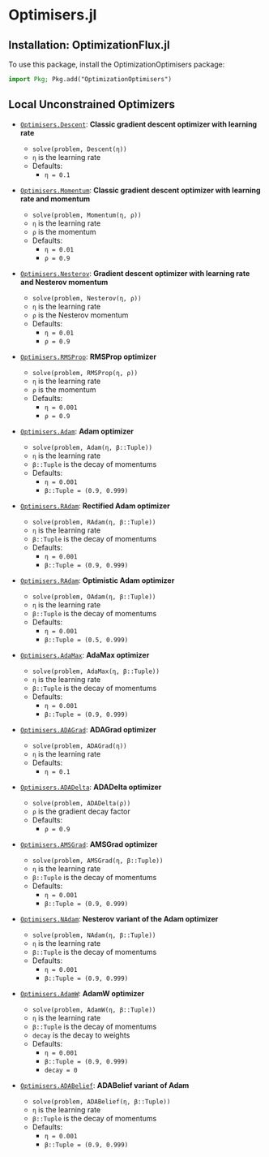 # Optimisers.jl

## Installation: OptimizationFlux.jl

To use this package, install the OptimizationOptimisers package:

```julia
import Pkg; Pkg.add("OptimizationOptimisers")
```

## Local Unconstrained Optimizers 

- [`Optimisers.Descent`](https://fluxml.ai/Optimisers.jl/dev/api/#Optimisers.Descent): **Classic gradient descent optimizer with learning rate**

    * `solve(problem, Descent(η))`
    * `η` is the learning rate
    * Defaults:
        * `η = 0.1`

- [`Optimisers.Momentum`](https://fluxml.ai/Optimisers.jl/dev/api/#Optimisers.Momentum): **Classic gradient descent optimizer with learning rate and momentum**

    * `solve(problem, Momentum(η, ρ))`
    * `η` is the learning rate
    * `ρ` is the momentum
    * Defaults:
        * `η = 0.01`
        * `ρ = 0.9`

- [`Optimisers.Nesterov`](https://fluxml.ai/Optimisers.jl/dev/api/#Optimisers.Nesterov): **Gradient descent optimizer with learning rate and Nesterov momentum**

    * `solve(problem, Nesterov(η, ρ))`
    * `η` is the learning rate
    * `ρ` is the Nesterov momentum
    * Defaults:
        * `η = 0.01`
        * `ρ = 0.9`

- [`Optimisers.RMSProp`](https://fluxml.ai/Optimisers.jl/dev/api/#Optimisers.RMSProp): **RMSProp optimizer**

    * `solve(problem, RMSProp(η, ρ))`
    * `η` is the learning rate
    * `ρ` is the momentum
    * Defaults:
        * `η = 0.001`
        * `ρ = 0.9`

- [`Optimisers.Adam`](https://fluxml.ai/Optimisers.jl/dev/api/#Optimisers.Adam): **Adam optimizer**

    * `solve(problem, Adam(η, β::Tuple))`
    * `η` is the learning rate
    * `β::Tuple` is the decay of momentums
    * Defaults:
        * `η = 0.001`
        * `β::Tuple = (0.9, 0.999)`

- [`Optimisers.RAdam`](https://fluxml.ai/Optimisers.jl/dev/api/#Optimisers.RAdam): **Rectified Adam optimizer**

    * `solve(problem, RAdam(η, β::Tuple))`
    * `η` is the learning rate
    * `β::Tuple` is the decay of momentums
    * Defaults:
        * `η = 0.001`
        * `β::Tuple = (0.9, 0.999)`
- [`Optimisers.RAdam`](https://fluxml.ai/Optimisers.jl/dev/api/#Optimisers.OAdam): **Optimistic Adam optimizer**

    * `solve(problem, OAdam(η, β::Tuple))`
    * `η` is the learning rate
    * `β::Tuple` is the decay of momentums
    * Defaults:
        * `η = 0.001`
        * `β::Tuple = (0.5, 0.999)`

- [`Optimisers.AdaMax`](https://fluxml.ai/Optimisers.jl/dev/api/#Optimisers.AdaMax): **AdaMax optimizer**

    * `solve(problem, AdaMax(η, β::Tuple))`
    * `η` is the learning rate
    * `β::Tuple` is the decay of momentums
    * Defaults:
        * `η = 0.001`
        * `β::Tuple = (0.9, 0.999)`

- [`Optimisers.ADAGrad`](https://fluxml.ai/Optimisers.jl/dev/api/#Optimisers.ADAGrad): **ADAGrad optimizer**

    * `solve(problem, ADAGrad(η))`
    * `η` is the learning rate
    * Defaults:
        * `η = 0.1`

- [`Optimisers.ADADelta`](https://fluxml.ai/Optimisers.jl/dev/api/#Optimisers.ADADelta): **ADADelta optimizer**

    * `solve(problem, ADADelta(ρ))`
    * `ρ` is the gradient decay factor
    * Defaults:
        * `ρ = 0.9`

- [`Optimisers.AMSGrad`](https://fluxml.ai/Optimisers.jl/dev/api/#Optimisers.ADAGrad): **AMSGrad optimizer**

    * `solve(problem, AMSGrad(η, β::Tuple))`
    * `η` is the learning rate
    * `β::Tuple` is the decay of momentums
    * Defaults:
        * `η = 0.001`
        * `β::Tuple = (0.9, 0.999)`

- [`Optimisers.NAdam`](https://fluxml.ai/Optimisers.jl/dev/api/#Optimisers.NAdam): **Nesterov variant of the Adam optimizer**

    * `solve(problem, NAdam(η, β::Tuple))`
    * `η` is the learning rate
    * `β::Tuple` is the decay of momentums
    * Defaults:
        * `η = 0.001`
        * `β::Tuple = (0.9, 0.999)`

- [`Optimisers.AdamW`](https://fluxml.ai/Optimisers.jl/dev/api/#Optimisers.AdamW): **AdamW optimizer**

    * `solve(problem, AdamW(η, β::Tuple))`
    * `η` is the learning rate
    * `β::Tuple` is the decay of momentums
    * `decay` is the decay to weights
    * Defaults:
        * `η = 0.001`
        * `β::Tuple = (0.9, 0.999)`
        * `decay = 0`

- [`Optimisers.ADABelief`](https://fluxml.ai/Optimisers.jl/dev/api/#Optimisers.ADABelief): **ADABelief variant of Adam**

    * `solve(problem, ADABelief(η, β::Tuple))`
    * `η` is the learning rate
    * `β::Tuple` is the decay of momentums
    * Defaults:
        * `η = 0.001`
        * `β::Tuple = (0.9, 0.999)`